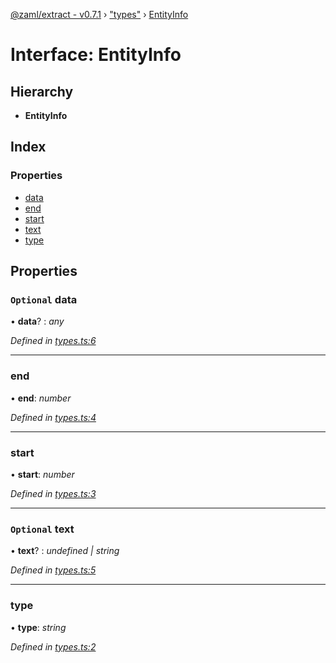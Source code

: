 [@zaml/extract - v0.7.1](../README.md) › ["types"](../modules/_types_.md) › [EntityInfo](_types_.entityinfo.md)

# Interface: EntityInfo

## Hierarchy

* **EntityInfo**

## Index

### Properties

* [data](_types_.entityinfo.md#optional-data)
* [end](_types_.entityinfo.md#end)
* [start](_types_.entityinfo.md#start)
* [text](_types_.entityinfo.md#optional-text)
* [type](_types_.entityinfo.md#type)

## Properties

### `Optional` data

• **data**? : *any*

*Defined in [types.ts:6](https://github.com/nexushubs/zaml-lang/blob/4389e8b/packages/zaml-extract/src/types.ts#L6)*

___

###  end

• **end**: *number*

*Defined in [types.ts:4](https://github.com/nexushubs/zaml-lang/blob/4389e8b/packages/zaml-extract/src/types.ts#L4)*

___

###  start

• **start**: *number*

*Defined in [types.ts:3](https://github.com/nexushubs/zaml-lang/blob/4389e8b/packages/zaml-extract/src/types.ts#L3)*

___

### `Optional` text

• **text**? : *undefined | string*

*Defined in [types.ts:5](https://github.com/nexushubs/zaml-lang/blob/4389e8b/packages/zaml-extract/src/types.ts#L5)*

___

###  type

• **type**: *string*

*Defined in [types.ts:2](https://github.com/nexushubs/zaml-lang/blob/4389e8b/packages/zaml-extract/src/types.ts#L2)*
